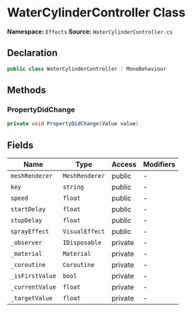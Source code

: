 # WaterCylinderController Class

**Namespace:** `Effects`
**Source:** `WaterCylinderController.cs`

## Declaration

```csharp
public class WaterCylinderController : MonoBehaviour
```

## Methods

### PropertyDidChange

```csharp
private void PropertyDidChange(Value value)
```

## Fields

| Name | Type | Access | Modifiers |
|------|------|--------|-----------|
| `meshRenderer` | `MeshRenderer` | public | - |
| `key` | `string` | public | - |
| `speed` | `float` | public | - |
| `startDelay` | `float` | public | - |
| `stopDelay` | `float` | public | - |
| `sprayEffect` | `VisualEffect` | public | - |
| `_observer` | `IDisposable` | private | - |
| `_material` | `Material` | private | - |
| `_coroutine` | `Coroutine` | private | - |
| `_isFirstValue` | `bool` | private | - |
| `_currentValue` | `float` | private | - |
| `_targetValue` | `float` | private | - |

